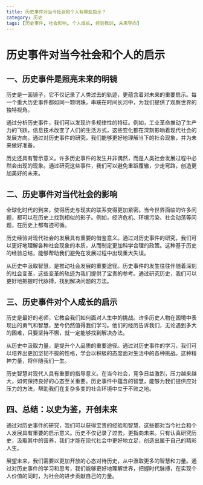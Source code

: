 ```yaml
---
title: 历史事件对当今社会和个人有哪些启示？
category: 历史
tags: [历史事件, 社会影响, 个人成长, 经验教训, 未来导向]
---
```

# 历史事件对当今社会和个人的启示

## 一、历史事件是照亮未来的明镜

历史是一面镜子，它不仅记录了人类过去的轨迹，更蕴含着对未来的重要启示。每一个重大历史事件都如同一颗明珠，串联在时间长河中，为我们提供了观察世界的独特视角。

通过分析历史事件，我们可以发现许多规律性的特征。例如，工业革命推动了生产力的飞跃，信息技术改变了人们的生活方式，这些变化都在深刻影响着现代社会的发展方向。通过对历史事件的研究，我们能够更好地理解当下的社会现象，并为未来做好准备。

历史还具有警示意义。许多历史事件的发生并非偶然，而是人类社会发展过程中必然会出现的现象。通过研究这些事件，我们可以避免重蹈覆辙，少走弯路，创造更加美好的未来。

## 二、历史事件对当代社会的影响

全球化时代的到来，使得历史与现实的联系变得更加紧密。当今世界面临的许多问题，都可以在历史上找到相似的影子。例如，经济危机、环境污染、社会动荡等问题，在历史上都有迹可循。

历史经验对现代社会的发展具有重要的借鉴意义。通过对历史事件的研究，我们可以更好地理解各种社会现象的本质，从而制定更加科学合理的政策。这种基于历史的经验总结，能够帮助我们避免在发展过程中出现重大失误。

从历史中汲取智慧，是推动社会发展的重要途径。历史事件的发生往往伴随着深刻的社会变革，这些变革的轨迹为我们提供了宝贵的参考。通过研究历史，我们可以更好地把握时代脉搏，找到解决问题的方法。

## 三、历史事件对个人成长的启示

历史是最好的老师，它教会我们如何面对人生中的挑战。许多历史人物在困境中表现出的勇气和智慧，至今仍然值得我们学习。他们的经历告诉我们，无论遇到多大的困难，只要坚持不懈，就一定能够找到解决办法。

从历史中汲取力量，是提升个人品质的重要途径。通过对历史事件的学习，我们可以培养出更加坚韧不拔的性格，学会以积极的态度面对生活中的各种挑战。这种精神力量，将伴随我们一生。

历史智慧对现代人具有重要的指导意义。在当今社会，竞争日益激烈，压力越来越大，如何保持良好的心态至关重要。历史事件中蕴含的智慧，能够为我们提供应对压力的方法，帮助我们在复杂多变的社会环境中立于不败之地。

## 四、总结：以史为鉴，开创未来

通过对历史事件的研究，我们可以获得宝贵的经验和智慧，这些都对当今社会和个人发展具有重要的启示意义。历史不仅记录了过去，更指向未来。只有认真研究历史，汲取其中的营养，我们才能在现代社会中更好地立足，创造出属于自己的精彩人生。

展望未来，我们需要以更加开放的心态对待历史，从中汲取更多的智慧和力量。通过对历史事件的学习和思考，我们能够更好地理解世界，把握时代脉搏，在实现个人价值的同时，为社会的进步贡献自己的力量。